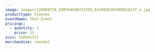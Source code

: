 ```yaml
---
image: images/120960734_698764840732355_6429086303908016237_o.jpg
producttype: Sleeves
eventName: Test Event
pricings:
  - quantity: 1
    price: 25
asin: sSOU0sSlI
merchandise: comiket
---
```

